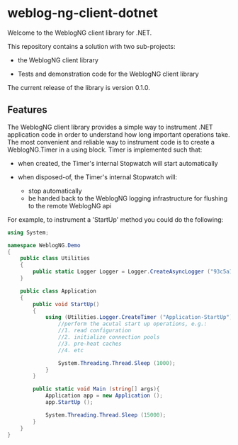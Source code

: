 # weblog-ng-client-dotnet #
Welcome to the WeblogNG client library for .NET.

This repository contains a solution with two sub-projects:

* the WeblogNG client library

* Tests and demonstration code for the WeblogNG client library

The current release of the library is version 0.1.0.

## Features ##
The WeblogNG client library provides a simple way to instrument .NET application code in order
to understand how long important operations take. The most convenient and reliable way to 
instrument code is to create a WeblogNG.Timer in a using block.  Timer is implemented such that:

* when created, the Timer's internal Stopwatch will start automatically

* when disposed-of, the Timer's internal Stopwatch will:
    - stop automatically
    - be handed back to the WeblogNG logging infrastructure for flushing to the remote WeblogNG api

For example, to instrument a 'StartUp' method you could do the following:

```csharp
using System;

namespace WeblogNG.Demo
{
	public class Utilities
	{
		public static Logger Logger = Logger.CreateAsyncLogger ("93c5a127-e2a4-42cc-9cc6-cf17fdac8a7f");
	}

	public class Application
	{
		public void StartUp()
		{
			using (Utilities.Logger.CreateTimer ("Application-StartUp")) {
				//perform the acutal start up operations, e.g.:
				//1. read configuration
				//2. initialize connection pools
				//3. pre-heat caches
				//4. etc

				System.Threading.Thread.Sleep (1000);
			}
		}

		public static void Main (string[] args){
			Application app = new Application ();
			app.StartUp ();

			System.Threading.Thread.Sleep (15000);
		}
	}
}

```